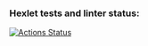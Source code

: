 ### Hexlet tests and linter status:
[![Actions Status](https://github.com/severyhinboris/python-project-49/actions/workflows/hexlet-check.yml/badge.svg)](https://github.com/severyhinboris/python-project-49/actions)